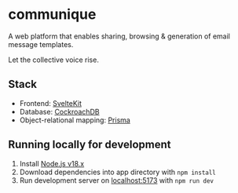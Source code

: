 # **communique**

A web platform that enables sharing, browsing & generation of email message templates.

Let the collective voice rise.

## Stack

- Frontend: [SvelteKit](https://kit.svelte.dev/)
- Database: [CockroachDB](https://www.cockroachlabs.com/docs/)
- Object-relational mapping: [Prisma](https://www.prisma.io/cockroachdb)

## Running locally for development

1. Install [Node.js v18.x](https://nodejs.org/en/download/)
2. Download dependencies into app directory with `npm install`
3. Run development server on [localhost:5173](localhost:5173) with `npm run dev`
